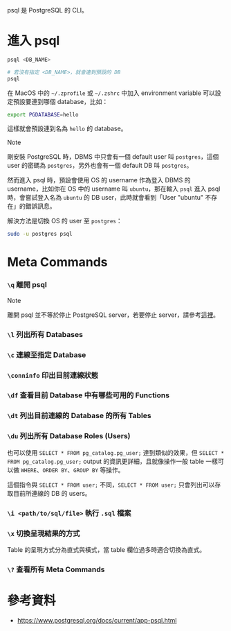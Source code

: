 psql 是 PostgreSQL 的 CLI。

# 進入 psql

```sh
psql <DB_NAME>

# 若沒有指定 <DB_NAME>，就會連到預設的 DB
psql
```

在 MacOS 中的 `~/.zprofile` 或 `~/.zshrc` 中加入 environment variable 可以設定預設要連到哪個 database，比如：

```bash
export PGDATABASE=hello
```

這樣就會預設連到名為 `hello` 的 database。

>[!Note]
>剛安裝 PostgreSQL 時，DBMS 中只會有一個 default user 叫 `postgres`，這個 user 的密碼為 `postgres`，另外也會有一個 default DB 叫 `postgres`。
>
>然而進入 psql 時，預設會使用 OS 的 username 作為登入 DBMS 的 username，比如你在 OS 中的 username 叫 `ubuntu`，那在輸入 `psql` 進入 psql 時，會嘗試登入名為 `ubuntu` 的 DB user，此時就會看到「User "ubuntu" 不存在」的錯誤訊息。
>
>解決方法是切換 OS 的 user 至 `postgres`：
>
>```bash
>sudo -u postgres psql
>```

# Meta Commands

### `\q` 離開 psql

>[!Note]
>離開 psql 並不等於停止 PostgreSQL server，若要停止 server，請參考[這裡](</Database/PostgreSQL/安裝與啟用.md#關閉背景執行的 PostgreSQL Server>)。

### `\l` 列出所有 Databases

### `\c` 連線至指定 Database

### `\conninfo` 印出目前連線狀態

### `\df` 查看目前 Database 中有哪些可用的 Functions

### `\dt` 列出目前連線的 Database 的所有 Tables

### `\du` 列出所有 Database Roles (Users)

也可以使用 `SELECT * FROM pg_catalog.pg_user;` 達到類似的效果，但 `SELECT * FROM pg_catalog.pg_user;` output 的資訊更詳細，且就像操作一般 table 一樣可以做 `WHERE`、`ORDER BY`、`GROUP BY` 等操作。

這個指令與 `SELECT * FROM user;` 不同，`SELECT * FROM user;` 只會列出可以存取目前所連線的 DB 的 users。

### `\i <path/to/sql/file>` 執行 `.sql` 檔案

### `\x` 切換呈現結果的方式

Table 的呈現方式分為直式與橫式，當 table 欄位過多時適合切換為直式。

### `\?` 查看所有 Meta Commands

# 參考資料

- <https://www.postgresql.org/docs/current/app-psql.html>
